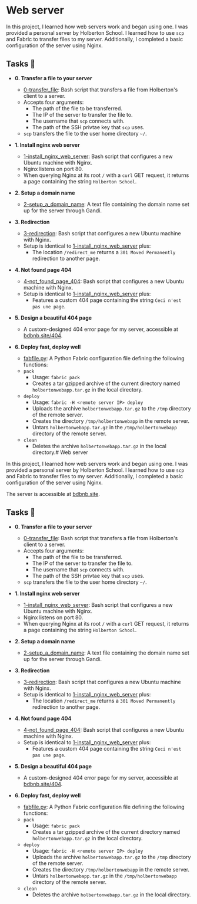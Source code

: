 # Web server

In this project, I learned how web servers work and began using one. I was
provided a personal server by Holberton School. I learned how to use `scp`
and Fabric to transfer files to my server. Additionally, I completed a basic
configuration of the server using Nginx.


## Tasks :page_with_curl:

* **0. Transfer a file to your server**
  * [0-transfer_file](./0-transfer_file): Bash script that transfers a file
  from Holberton's client to a server.
  * Accepts four arguments:
    * The path of the file to be transferred.
    * The IP of the server to transfer the file to.
    * The username that `scp` connects with.
    * The path of the SSH privtae key that `scp` uses.
  * `scp` transfers the file to the user home directory `~/`.

* **1. Install nginx web server**
  * [1-install_nginx_web_server](./1-install_nginx_web_server): Bash script
  that configures a new Ubuntu machine with Nginx.
  * Nginx listens on port 80.
  * When querying Nginx at its root `/` with a `curl` GET request,
  it returns a page containing the string `Holberton School`.

* **2. Setup a domain name**
  * [2-setup_a_domain_name](./2-setup_a_domain_name): A text file containing
  the domain name set up for the server through Gandi.

* **3. Redirection**
  * [3-redirection](./3-redirection): Bash script that configures a new Ubuntu
  machine with Nginx.
  * Setup is identical to [1-install_nginx_web_server](./1-install_nginx_web_server)
  plus:
    * The location `/redirect_me` returns a `301 Moved Permanently` redirection
    to another page.

* **4. Not found page 404**
  * [4-not_found_page_404](./4-not_found_page_404): Bash script that configures
  a new Ubuntu machine with Nginx.
  * Setup is identical to [1-install_nginx_web_server](./1-install_nginx_web_server)
  plus:
    * Features a custom 404 page containing the string `Ceci n'est pas une page`.

* **5. Design a beautiful 404 page**
  * A custom-designed 404 error page for my server, accessible at
  [bdbnb.site/404](http://bdbnb.site/404).

* **6. Deploy fast, deploy well**
  * [fabfile.py](./fabfile.py): A Python Fabric configuration file defining
  the following functions:
  * `pack`
    * Usage: `fabric pack`
    * Creates a tar gzipped archive of the current directory named
    `holbertonwebapp.tar.gz` in the local directory.
  * `deploy`
    * Usage: `fabric -H <remote server IP> deploy`
    * Uploads the archive `holbertonwebapp.tar.gz` to the `/tmp`
    directory of the remote server.
    * Creates the directory `/tmp/holbertonwebapp` in the remote server.
    * Untars `holbertonwebapp.tar.gz` in the `/tmp/holbertonwebapp` directory
    of the remote server.
  * `clean`
    * Deletes the archive `holbertonwebapp.tar.gz` in the local directory.# Web server

In this project, I learned how web servers work and began using one. I was
provided a personal server by Holberton School. I learned how to use `scp`
and Fabric to transfer files to my server. Additionally, I completed a basic
configuration of the server using Nginx.

The server is accessible at [bdbnb.site](http://bdbnb.site).

## Tasks :page_with_curl:

* **0. Transfer a file to your server**
  * [0-transfer_file](./0-transfer_file): Bash script that transfers a file
  from Holberton's client to a server.
  * Accepts four arguments:
    * The path of the file to be transferred.
    * The IP of the server to transfer the file to.
    * The username that `scp` connects with.
    * The path of the SSH privtae key that `scp` uses.
  * `scp` transfers the file to the user home directory `~/`.

* **1. Install nginx web server**
  * [1-install_nginx_web_server](./1-install_nginx_web_server): Bash script
  that configures a new Ubuntu machine with Nginx.
  * Nginx listens on port 80.
  * When querying Nginx at its root `/` with a `curl` GET request,
  it returns a page containing the string `Holberton School`.

* **2. Setup a domain name**
  * [2-setup_a_domain_name](./2-setup_a_domain_name): A text file containing
  the domain name set up for the server through Gandi.

* **3. Redirection**
  * [3-redirection](./3-redirection): Bash script that configures a new Ubuntu
  machine with Nginx.
  * Setup is identical to [1-install_nginx_web_server](./1-install_nginx_web_server)
  plus:
    * The location `/redirect_me` returns a `301 Moved Permanently` redirection
    to another page.

* **4. Not found page 404**
  * [4-not_found_page_404](./4-not_found_page_404): Bash script that configures
  a new Ubuntu machine with Nginx.
  * Setup is identical to [1-install_nginx_web_server](./1-install_nginx_web_server)
  plus:
    * Features a custom 404 page containing the string `Ceci n'est pas une page`.

* **5. Design a beautiful 404 page**
  * A custom-designed 404 error page for my server, accessible at
  [bdbnb.site/404](http://bdbnb.site/404).

* **6. Deploy fast, deploy well**
  * [fabfile.py](./fabfile.py): A Python Fabric configuration file defining
  the following functions:
  * `pack`
    * Usage: `fabric pack`
    * Creates a tar gzipped archive of the current directory named
    `holbertonwebapp.tar.gz` in the local directory.
  * `deploy`
    * Usage: `fabric -H <remote server IP> deploy`
    * Uploads the archive `holbertonwebapp.tar.gz` to the `/tmp`
    directory of the remote server.
    * Creates the directory `/tmp/holbertonwebapp` in the remote server.
    * Untars `holbertonwebapp.tar.gz` in the `/tmp/holbertonwebapp` directory
    of the remote server.
  * `clean`
    * Deletes the archive `holbertonwebapp.tar.gz` in the local directory.
